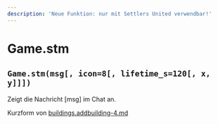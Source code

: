 ```yaml
---
description: 'Neue Funktion: nur mit Settlers United verwendbar!'
---
```


# Game.stm

## `Game.stm(msg[, icon=8[, lifetime_s=120[, x, y]]])`

Zeigt die Nachricht \[msg] im Chat an.

Kurzform von [buildings.addbuilding-4.md](buildings.addbuilding-4.md "mention")
